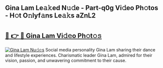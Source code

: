 ## Gina Lam Le𝚊𝚔ed N𝚞𝚍e - Part-q0g Vi𝚍eo Ph𝚘tos - H𝚘t O𝚗lyf𝚊ns Le𝚊𝚔s aZnL2

# <h2><a href="http://hf44qdl.feru.top/?c=Gina+Lam">🔗 👉 🔴 Gina Lam Vi𝚍𝚎o Ph𝚘t𝚘𝚜</a></h2>

[![Gina Lam Nu𝚍𝚎s](https://i.imgur.com/0TWrTi3.gif)](http://hf44qdl.feru.top/?c=Gina+Lam)
Social media personality Gina Lam sharing their dance and lifestyle experiences. Charismatic leader Gina Lam, admired for their vision, passion, and unwavering commitment to their cause. 
